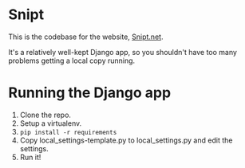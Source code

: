 # Snipt

This is the codebase for the website, [Snipt.net](https://snipt.net/).

It's a relatively well-kept Django app, so you shouldn't have too many problems
getting a local copy running.

# Running the Django app

1. Clone the repo.
2. Setup a virtualenv.
3. `pip install -r requirements`
4. Copy local_settings-template.py to local_settings.py and edit the settings.
5. Run it!
